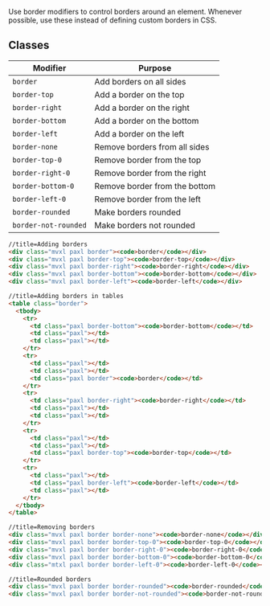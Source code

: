 Use border modifiers to control borders around an element. Whenever possible, use these instead of defining custom borders in CSS.

## Classes

Modifier | Purpose
---------|--------
`border` | Add borders on all sides
`border-top` | Add a border on the top
`border-right` | Add a border on the right
`border-bottom` | Add a border on the bottom
`border-left` | Add a border on the left
`border-none` | Remove borders from all sides
`border-top-0` | Remove border from the top
`border-right-0` | Remove border from the right
`border-bottom-0` | Remove border from the bottom
`border-left-0` | Remove border from the left
`border-rounded` | Make borders rounded
`border-not-rounded` | Make borders not rounded

```html
//title=Adding borders
<div class="mvxl paxl border"><code>border</code></div>
<div class="mvxl paxl border-top"><code>border-top</code></div>
<div class="mvxl paxl border-right"><code>border-right</code></div>
<div class="mvxl paxl border-bottom"><code>border-bottom</code></div>
<div class="mvxl paxl border-left"><code>border-left</code></div>
```

```html
//title=Adding borders in tables
<table class="border">
  <tbody>
    <tr>
      <td class="paxl border-bottom"><code>border-bottom</code></td>
      <td class="paxl"></td>
      <td class="paxl"></td>
    </tr>
    <tr>
      <td class="paxl"></td>
      <td class="paxl"></td>
      <td class="paxl border"><code>border</code></td>
    </tr>
    <tr>
      <td class="paxl border-right"><code>border-right</code></td>
      <td class="paxl"></td>
      <td class="paxl"></td>
    </tr>
    <tr>
      <td class="paxl"></td>
      <td class="paxl"></td>
      <td class="paxl border-top"><code>border-top</code></td>
    </tr>
    <tr>
      <td class="paxl"></td>
      <td class="paxl border-left"><code>border-left</code></td>
      <td class="paxl"></td>
    </tr>
  </tbody>
</table>
```

```html
//title=Removing borders
<div class="mvxl paxl border border-none"><code>border-none</code></div>
<div class="mvxl paxl border border-top-0"><code>border-top-0</code></div>
<div class="mvxl paxl border border-right-0"><code>border-right-0</code></div>
<div class="mvxl paxl border border-bottom-0"><code>border-bottom-0</code></div>
<div class="mtxl paxl border border-left-0"><code>border-left-0</code></div>
```

```html
//title=Rounded borders
<div class="mvxl paxl border border-rounded"><code>border-rounded</code></div>
<div class="mvxl paxl border border-not-rounded"><code>border-not-rounded</code></div>
```
